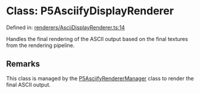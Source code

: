 # Class: P5AsciifyDisplayRenderer

Defined in: [renderers/AsciiDisplayRenderer.ts:14](https://github.com/humanbydefinition/p5.asciify/blob/1bad8249dfe3e98bb0dfc85167a7ae5cd38bfc42/src/lib/renderers/AsciiDisplayRenderer.ts#L14)

Handles the final rendering of the ASCII output based on the final textures from the rendering pipeline.

## Remarks

This class is managed by the [P5AsciifyRendererManager](P5AsciifyRendererManager.md) class to render the final ASCII output.
